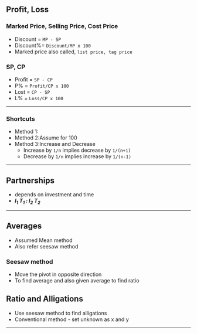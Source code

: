 ## Profit, Loss
### Marked Price, Selling Price, Cost Price
- Discount = `MP - SP`
- Discount%= `Discount/MP x 100` 
- Marked price also called, `list price, tag price`  
### SP, CP
- Profit = `SP - CP` 
- P% = `Profit/CP x 100`
- Lost = `CP - SP`
- L% = `Loss/CP x 100`
---
### Shortcuts 
- Method 1: 
- Method 2:Assume for 100
- Method 3:Increase and Decrease
    - Increase by `1/n` implies decrease by `1/(n+1)`
    - Decrease by `1/n` implies increase by `1/(n-1)`
---  
## Partnerships
- depends on investment and time
- ***I<sub>1</sub> T<sub>1</sub> : I<sub>2</sub> T<sub>2</sub>***
---
## Averages
- Assumed Mean method
- Also refer seesaw method
### Seesaw method
- Move the pivot in opposite direction
- To find average and also given average to find ratio
## Ratio and Alligations
- Use seesaw method to find alligations
- Conventional method - set unknown as x and y
---

  